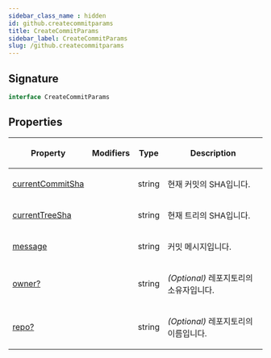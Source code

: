 ```yaml
---
sidebar_class_name : hidden
id: github.createcommitparams
title: CreateCommitParams
sidebar_label: CreateCommitParams
slug: /github.createcommitparams
---
```






## Signature

```typescript
interface CreateCommitParams 
```

## Properties

<table><thead><tr><th>

Property


</th><th>

Modifiers


</th><th>

Type


</th><th>

Description


</th></tr></thead>
<tbody><tr><td>

[currentCommitSha](./github.createcommitparams.currentcommitsha)


</td><td>


</td><td>

string


</td><td>

현재 커밋의 SHA입니다.


</td></tr>
<tr><td>

[currentTreeSha](./github.createcommitparams.currenttreesha)


</td><td>


</td><td>

string


</td><td>

현재 트리의 SHA입니다.


</td></tr>
<tr><td>

[message](./github.createcommitparams.message)


</td><td>


</td><td>

string


</td><td>

커밋 메시지입니다.


</td></tr>
<tr><td>

[owner?](./github.createcommitparams.owner)


</td><td>


</td><td>

string


</td><td>

_(Optional)_ 레포지토리의 소유자입니다.


</td></tr>
<tr><td>

[repo?](./github.createcommitparams.repo)


</td><td>


</td><td>

string


</td><td>

_(Optional)_ 레포지토리의 이름입니다.


</td></tr>
</tbody></table>
